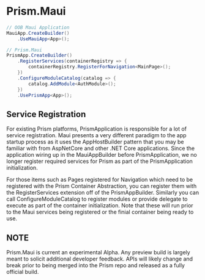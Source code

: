 # Prism.Maui

```cs
// OOB Maui Application
MauiApp.CreateBuilder()
    .UseMauiApp<App>();

// Prism.Maui
PrismApp.CreateBuilder()
    .RegisterServices(containerRegistry => {
        containerRegistry.RegisterForNavigation<MainPage>();
    })
    .ConfigureModuleCatalog(catalog => {
        catalog.AddModule<AuthModule>();
    })
    .UsePrismApp<App>();
```

## Service Registration

For existing Prism platforms, PrismApplication is responsible for a lot of service registration. Maui presents a very different paradigm to the app startup process as it uses the AppHostBuilder pattern that you may be familiar with from AspNetCore and other .NET Core applications. Since the application wiring up in the MauiAppBuilder before PrismApplication, we no longer register required services for Prism as part of the PrismApplication initialization.

For those items such as Pages registered for Navigation which need to be registered with the Prism Container Abstraction, you can register them with the RegisterServices extension off of the PrismAppBuilder. Similarly you can call ConfigureModuleCatalog to register modules or provide delegate to execute as part of the container initialization. Note that these will run prior to the Maui services being registered or the finial container being ready to use.

## NOTE

Prism.Maui is current an experimental Alpha. Any preview build is largely meant to solicit additional developer feedback. APIs will likely change and break prior to being merged into the Prism repo and released as a fully official build.